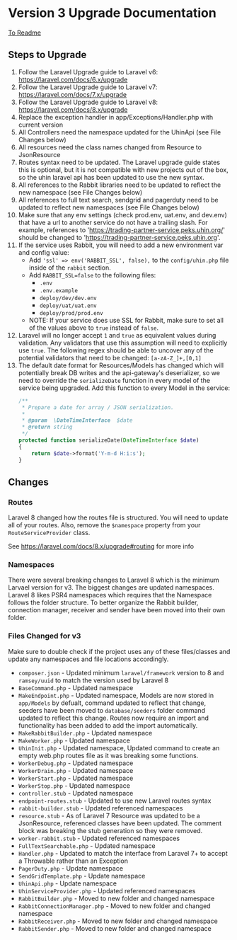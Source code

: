# Version 3 Upgrade Documentation

[To Readme](../README.md)

## Steps to Upgrade

1. Follow the Laravel Upgrade guide to Laravel v6: https://laravel.com/docs/6.x/upgrade
2. Follow the Laravel Upgrade guide to Laravel v7: https://laravel.com/docs/7.x/upgrade
3. Follow the Laravel Upgrade guide to Laravel v8: https://laravel.com/docs/8.x/upgrade
4. Replace the exception handler in app/Exceptions/Handler.php with current version
5. All Controllers need the namespace updated for the UhinApi (see File Changes below)
6. All resources need the class names changed from Resource to JsonResource
7. Routes syntax need to be updated. The Laravel upgrade guide states this is optional, but it is not compatible with new projects out of the box, so the uhin laravel api has been updated to use the new syntax.
8. All references to the Rabbit libraries need to be updated to reflect the new namespace (see File Changes below)
9. All references to full text search, sendgrid and pagerduty need to be updated to reflect new namespaces (see File Changes below)
10. Make sure that any env settings (check prod.env, uat.env, and dev.env) that have a url to another service do not have a trailing slash. For example, references to 'https://trading-partner-service.peks.uhin.org/' should be changed to 'https://trading-partner-service.peks.uhin.org'.
11. If the service uses Rabbit, you will need to add a new environment var and config value:
    - Add `'ssl' => env('RABBIT_SSL', false),` to the `config/uhin.php` file inside of the `rabbit` section.
    - Add `RABBIT_SSL=false` to the following files:
        - `.env`
        - `.env.example`
        - `deploy/dev/dev.env`
        - `deploy/uat/uat.env`
        - `deploy/prod/prod.env`
    - NOTE: If your service does use SSL for Rabbit, make sure to set all of the values above to `true` instead of `false`.
12. Laravel will no longer accept `1` and `true` as equivalent values during validation. Any validators that use this assumption will need to explicitly use `true`. The following regex should be able to uncover any of the potential validators that need to be changed: `[a-zA-Z_]+,[0,1]`
13. The default date format for Resources/Models has changed which will potentially break DB writes and the api-gateway's deserializer, so we need to override the `serializeDate` function in every model of the service being upgraded. Add this function to every Model in the service:
    ```php
    /**
     * Prepare a date for array / JSON serialization.
     *
     * @param  \DateTimeInterface  $date
     * @return string
     */
    protected function serializeDate(DateTimeInterface $date)
    {
        return $date->format('Y-m-d H:i:s');
    }
    ```

## Changes

### Routes
Laravel 8 changed how the routes file is structured. You will need to update all of your routes. Also, remove the `$namespace` property from your `RouteServiceProvider` class.

See https://laravel.com/docs/8.x/upgrade#routing for more info

### Namespaces
There were several breaking changes to Laravel 8 which is the minimum Larvael version for v3. The biggest changes are updated namespaces. Laravel 8 likes PSR4 namespaces which requires that the Namespace follows the folder structure. To better organize the Rabbit builder, connection manager, receiver and sender have been moved into their own folder.

### Files Changed for v3
Make sure to double check if the project uses any of these files/classes and update any namespaces and file locations accordingly.

- `composer.json` - Updated minimum `laravel/framework` version to 8 and `ramsey/uuid` to match the version used by Laravel 8
- `BaseCommand.php` - Updated namespace
- `MakeEndpoint.php` - Updated namespace, Models are now stored in `app/Models` by defualt, command updated to reflect that change, seeders have been moved to `database/seeders` folder command updated to reflect this change. Routes now require an import and functionality has been added to add the import automatically.
- `MakeRabbitBuilder.php` - Updated namespace
- `MakeWorker.php` - Updated namespace
- `UhinInit.php` - Updated namespace, Updated command to create an empty web.php routes file as it was breaking some functions.
- `WorkerDebug.php` - Updated namespace
- `WorkerDrain.php` - Updated namespace
- `WorkerStart.php` - Updated namespace
- `WorkerStop.php` - Updated namespace
- `controller.stub` - Updated namespace
- `endpoint-routes.stub` - Updated to use new Laravel routes syntax
- `rabbit-builder.stub` - Updated referenced namespaces
- `resource.stub` - As of Laravel 7 Resource was updated to be a JsonResource, referenced classes have been updated. The comment block was breaking the stub generation so they were removed.
- `worker-rabbit.stub` - Updated referenced namespaces
- `FullTextSearchable.php` - Updated namespace
- `Handler.php` - Updated to match the interface from Laravel 7+ to accept a Throwable rather than an Exception
- `PagerDuty.php` - Update namespace
- `SendGridTemplate.php` - Update namespace
- `UhinApi.php` - Update namespace
- `UhinServiceProvider.php` - Updated referenced namespaces
- `RabbitBuilder.php` - Moved to new folder and changed namespace
- `RabbitConnectionManager.php` - Moved to new folder and changed namespace
- `RabbitReceiver.php` - Moved to new folder and changed namespace
- `RabbitSender.php` - Moved to new folder and changed namespace
